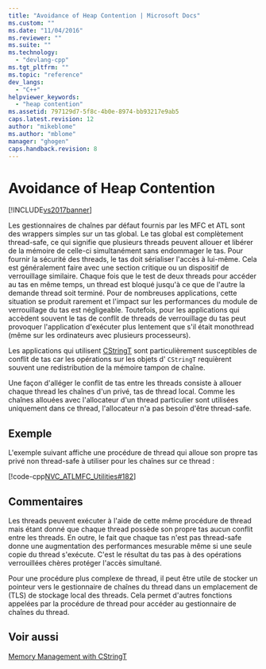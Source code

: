 ```yaml
---
title: "Avoidance of Heap Contention | Microsoft Docs"
ms.custom: ""
ms.date: "11/04/2016"
ms.reviewer: ""
ms.suite: ""
ms.technology: 
  - "devlang-cpp"
ms.tgt_pltfrm: ""
ms.topic: "reference"
dev_langs: 
  - "C++"
helpviewer_keywords: 
  - "heap contention"
ms.assetid: 797129d7-5f8c-4b0e-8974-bb93217e9ab5
caps.latest.revision: 12
author: "mikeblome"
ms.author: "mblome"
manager: "ghogen"
caps.handback.revision: 8
---
```

# Avoidance of Heap Contention
[!INCLUDE[vs2017banner](../assembler/inline/includes/vs2017banner.md)]

Les gestionnaires de chaînes par défaut fournis par les MFC et ATL sont des wrappers simples sur un tas global.  Le tas global est complètement thread\-safe, ce qui signifie que plusieurs threads peuvent allouer et libérer de la mémoire de celle\-ci simultanément sans endommager le tas.  Pour fournir la sécurité des threads, le tas doit sérialiser l'accès à lui\-même.  Cela est généralement faire avec une section critique ou un dispositif de verrouillage similaire.  Chaque fois que le test de deux threads pour accéder au tas en même temps, un thread est bloqué jusqu'à ce que de l'autre la demande thread soit terminé.  Pour de nombreuses applications, cette situation se produit rarement et l'impact sur les performances du module de verrouillage du tas est négligeable.  Toutefois, pour les applications qui accèdent souvent le tas de conflit de threads de verrouillage du tas peut provoquer l'application d'exécuter plus lentement que s'il était monothread \(même sur les ordinateurs avec plusieurs processeurs\).  
  
 Les applications qui utilisent [CStringT](../atl-mfc-shared/reference/cstringt-class.md) sont particulièrement susceptibles de conflit de tas car les opérations sur les objets d' `CStringT` requièrent souvent une redistribution de la mémoire tampon de chaîne.  
  
 Une façon d'alléger le conflit de tas entre les threads consiste à allouer chaque thread les chaînes d'un privé, tas de thread local.  Comme les chaînes allouées avec l'allocateur d'un thread particulier sont utilisées uniquement dans ce thread, l'allocateur n'a pas besoin d'être thread\-safe.  
  
## Exemple  
 L'exemple suivant affiche une procédure de thread qui alloue son propre tas privé non thread\-safe à utiliser pour les chaînes sur ce thread :  
  
 [!code-cpp[NVC_ATLMFC_Utilities#182](../atl-mfc-shared/codesnippet/CPP/avoidance-of-heap-contention_1.cpp)]  
  
## Commentaires  
 Les threads peuvent exécuter à l'aide de cette même procédure de thread mais étant donné que chaque thread possède son propre tas aucun conflit entre les threads.  En outre, le fait que chaque tas n'est pas thread\-safe donne une augmentation des performances mesurable même si une seule copie du thread s'exécute.  C'est le résultat du tas pas à des opérations verrouillées chères protéger l'accès simultané.  
  
 Pour une procédure plus complexe de thread, il peut être utile de stocker un pointeur vers le gestionnaire de chaînes du thread dans un emplacement de \(TLS\) de stockage local des threads.  Cela permet d'autres fonctions appelées par la procédure de thread pour accéder au gestionnaire de chaînes du thread.  
  
## Voir aussi  
 [Memory Management with CStringT](../atl-mfc-shared/memory-management-with-cstringt.md)